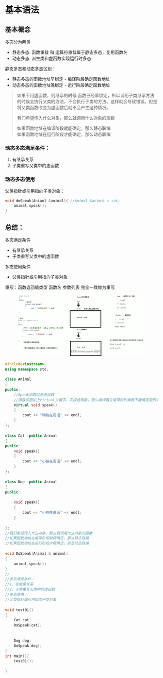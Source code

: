 # 基本语法

## 基本概念

多态分为两类

* 静态多态: 函数重载 和 运算符重载属于静态多态，复用函数名
* 动态多态: 派生类和虚函数实现运行时多态

静态多态和动态多态区别：

* 静态多态的函数地址早绑定 - 编译阶段确定函数地址
* 动态多态的函数地址晚绑定 - 运行阶段确定函数地址

> 如果不用虚函数，则继承的时候 函数已经早绑定，所以调用子类继承方法的时候会执行父类的方法，不会执行子类的方法。这样就会导致错误。但是 将父类函数改变为虚函数后就不会产生这种情况。
>
> 我们希望传入什么对象，那么就调用什么对象的函数
>
> 如果函数地址在编译阶段就能确定，那么静态联编\
> 如果函数地址在运行阶段才能确定，那么动态联编

### 动态多态满足条件：

1. 有继承关系
2. 子类重写父类中的虚函数

### 动态多态使用

父类指针或引用指向子类对象：&#x20;

```cpp
void doSpeak(Aniaml &animal){ //Animal &animal = cat;
    animal.speak();
}

```

## 总结：

多态满足条件

* 有继承关系
* 子类重写父类中的虚函数

多态使用条件

* 父类指针或引用指向子类对象

重写：函数返回值类型 函数名 参数列表 完全一致称为重写

<figure><img src="../../../.gitbook/assets/image.png" alt=""><figcaption></figcaption></figure>

```cpp
#include<iostream>
using namespace std;

class Animal
{
public:
	//Speak函数就是虚函数
	//函数前面加上virtual关键字，变成虚函数，那么编译器在编译的时候就不能确定函数调用了。
	virtual void speak()
	{
		cout << "动物在说话" << endl;
	}
};

class Cat :public Animal
{
public:
	void speak()
	{
		cout << "小猫在说话" << endl;
	}
};

class Dog :public Animal
{
public:

	void speak()
	{
		cout << "小狗在说话" << endl;
	}

};
//我们希望传入什么对象，那么就调用什么对象的函数
//如果函数地址在编译阶段就能确定，那么静态联编
//如果函数地址在运行阶段才能确定，就是动态联编

void DoSpeak(Animal & animal)
{
	animal.speak();
}
//
//多态满足条件： 
//1、有继承关系
//2、子类重写父类中的虚函数
//多态使用：
//父类指针或引用指向子类对象

void test01()
{
	Cat cat;
	DoSpeak(cat);


	Dog dog;
	DoSpeak(dog);
}
int main(){
    test01();

}
```
